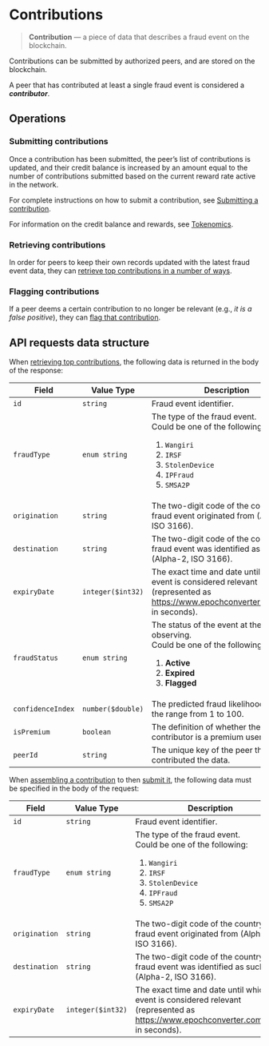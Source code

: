 # Contributions

> **Contribution** — a piece of data that describes a fraud event on the blockchain.

Contributions can be submitted by authorized peers, and are stored on the blockchain.

A peer that has contributed at least a single fraud event is considered a **_contributor_**.

## Operations

### Submitting contributions

Once a contribution has been submitted, the peer’s list of contributions is updated, and their credit balance is increased by an amount equal to the number of contributions submitted based on the current reward rate active in the network.

For complete instructions on how to submit a contribution, see [Submitting a contribution](../Tutorials/Submitting_a_contribution.md).

For information on the credit balance and rewards, see [Tokenomics](./Tokenomics.md).

### Retrieving contributions

In order for peers to keep their own records updated with the latest fraud event data, they can [retrieve top contributions in a number of ways](../Tutorials/Retrieving_top_contributions.md).

### Flagging contributions

If a peer deems a certain contribution to no longer be relevant (e.g., _it is a false positive_), they can [flag that contribution](../Tutorials/Flagging_a_contribution.md).

## API requests data structure

When [retrieving top contributions](../API_Specification/contribution-controller/Retrieving_top_contributions.md), the following data is returned in the body of the response:

| Field | Value Type | Description |
| --- | --- | --- |
| `id` | `string` | Fraud event identifier. |
| `fraudType` | `enum string` | The type of the fraud event. <br> Could be one of the following: <ol><li>`Wangiri`</li><li>`IRSF`</li><li>`StolenDevice`</li><li>`IPFraud`</li><li>`SMSA2P`</li></ol> |
| `origination` | `string` | The two-digit code of the country the fraud event originated from (Alpha-2, ISO 3166). |
| `destination` | `string` | The two-digit code of the country the fraud event was identified as such (Alpha-2, ISO 3166). |
| `expiryDate` | `integer($int32)` | The exact time and date until which the event is considered relevant (represented as https://www.epochconverter.com/clock in seconds). |
| `fraudStatus` | `enum string` | The status of the event at the time of observing. <br> Could be one of the following: <ol><li>**Active**</li><li>**Expired**</li><li>**Flagged**</li></ol> |
| `confidenceIndex` | `number($double)` | The predicted fraud likelihood score in the range from 1 to 100. |
| `isPremium` | `boolean` | The definition of whether the contributor is a premium user. |
| `peerId` | `string` | The unique key of the peer that contributed the data. |

When [assembling a contribution](../API_Specification/contribution-controller/Assembling_a_contribution.md) to then [submit it](../API_Specification/contribution-controller/Submitting_a_contribution.md), the following data must be specified in the body of the request:

| Field | Value Type | Description |
| --- | --- | --- |
| `id` | `string` | Fraud event identifier. |
| `fraudType` | `enum string` | The type of the fraud event. <br> Could be one of the following: <ol><li>`Wangiri`</li><li>`IRSF`</li><li>`StolenDevice`</li><li>`IPFraud`</li><li>`SMSA2P`</li></ol> |
| `origination` | `string` | The two-digit code of the country the fraud event originated from (Alpha-2, ISO 3166). |
| `destination` | `string` | The two-digit code of the country the fraud event was identified as such (Alpha-2, ISO 3166). |
| `expiryDate` | `integer($int32)` | The exact time and date until which the event is considered relevant (represented as https://www.epochconverter.com/clock in seconds). |
